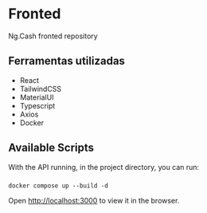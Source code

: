 # Fronted

Ng.Cash fronted repository

## Ferramentas utilizadas

* React
* TailwindCSS
* MaterialUI
* Typescript
* Axios
* Docker

## Available Scripts

With the API running, in the project directory, you can run:

### 

```
docker compose up --build -d
```

Open [http://localhost:3000](http://localhost:3000) to view it in the browser.

